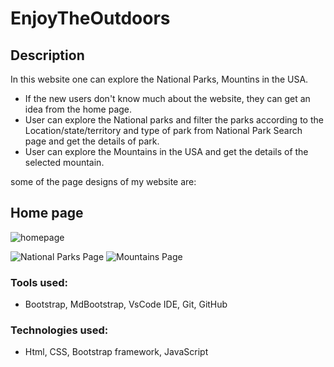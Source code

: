 # EnjoyTheOutdoors
## Description
In this website one can explore the National Parks, Mountins in the USA.
* If the new users don't know much about the website, they can get an idea from the home page.
* User can explore the National parks and filter the parks according to the Location/state/territory and type of park from National Park Search page and get the details of park.
* User can explore the Mountains in the USA and get the details of the selected mountain.

some of the page designs of my website are:


## Home page
![homepage](./images/)

![National Parks Page](./images/)
![Mountains Page](./images/)

### Tools used:
* Bootstrap, MdBootstrap, VsCode IDE, Git, GitHub

### Technologies used:
* Html, CSS, Bootstrap framework, JavaScript